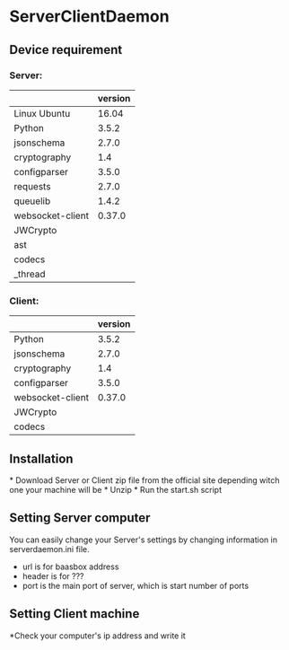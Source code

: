 <h1>ServerClientDaemon</h1>

<h2>Device requirement</h2>

<h3>Server:</h3>

||version|
|---|---|
| Linux Ubuntu | 16.04 |
| Python | 3.5.2 |
| jsonschema| 2.7.0 |
| cryptography | 1.4 |
| configparser | 3.5.0 |
| requests | 2.7.0 |
| queuelib | 1.4.2 |
| websocket-client | 0.37.0 |
| JWCrypto ||
| ast ||
| codecs ||
| _thread ||

<h3>Client:</h3>

||version|
|---|---|
| Python | 3.5.2 |
| jsonschema| 2.7.0 |
| cryptography | 1.4 |
| configparser | 3.5.0 |
| websocket-client | 0.37.0 |
| JWCrypto ||
| codecs ||

<h2>Installation</h2>
* Download Server or Client zip file from the official site depending witch one your machine will be
* Unzip
* Run the start.sh script

<h2>Setting Server computer</h2>
You can easily change your Server's settings by changing information in serverdaemon.ini file.

* url is for baasbox address
* header is for ???
* port is the main port of server, which is start number of ports

<h2>Setting Client machine</h2>

*Check your computer's ip address and write it
